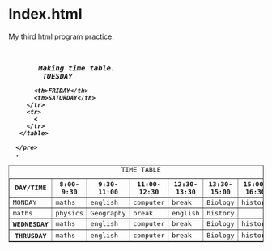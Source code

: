 # Index.html
My third html program practice.
<!DOCTYPE html>
<html lang= "en">
<head>
  <title> HTML3</title>
</head>
<body>
  <pre>
    <b>
    <i>
       Making time table.
       <table border ="1">
         <caption> TIME TABLE</caption>
         <tr>
           <th> DAY/TIME</th>
           <th> 8:00-9:30</th>
           <th> 9:30-11:00</th>
           <th>11:00-12:30</th>
           <th>12:30-13:30</th>
           <th>13:30-15:00</th>
           <th>15:00-16:30</th>
         </tr>
         <tr>
           <td> MONDAY</td>
           <td> maths</td>
           <td> english</td>
           <td> computer</td>
           <td> break</td>
           <td> Biology</td>
           <td> history</td>
         </tr>
         <tr
           <td> TUESDAY</td>
           <td> maths</td>
           <td> physics</td>
           <td> Geography</td>
           <td> break</td>
           <td> english</td>
           <td> history</td>
       </tr>
         <tr>
           <th>WEDNESDAY</th>
           <td> maths</td>
           <td> english</td>
           <td> computer</td>
           <td> break</td>
           <td> Biology</td>
           <td> history</td>
         </tr>
           <tr>
           <th>THRUSDAY</th>
           <td> maths</td>
           <td> english</td>
           <td> computer</td>
           <td> break</td>
           <td> Biology</td>
           <td> history</td>

           <th>FRIDAY</th>
           <th>SATURDAY</th>
         </tr>
         <tr>
           <
         </tr>
       </table>
        
      </pre>
      .
  
      
  </b>
</body>
</html>

